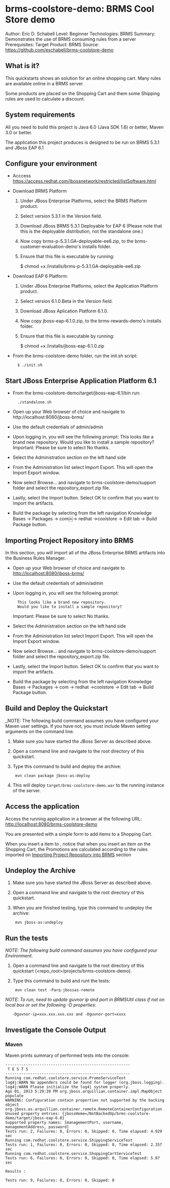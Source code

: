 brms-coolstore-demo: BRMS Cool Store demo
=========================================
Author: Eric D. Schabell
Level: Beginner
Technologies: BRMS
Summary: Demonstrates the use of BRMS consuming rules from a server
Prerequisites: 
Target Product: BRMS
Source: <https://github.com/eschabell/brms-coolstore-demo>

What is it?
-----------

This quickstarts shows an solution for an online shopping cart. Many rules are available online in a BRMS server.

Some products are placed on the Shopping Cart and them some Shipping rules are used to calculate a discount.

System requirements
-------------------

All you need to build this project is Java 6.0 (Java SDK 1.6) or better, Maven 3.0 or better.

The application this project produces is designed to be run on BRMS 5.3.1 and JBoss EAP 6.1

Configure your environment
--------------------------

- Acccess <https://access.redhat.com/jbossnetwork/restricted/listSoftware.html>
- Download BRMS Platform
  1. Under JBoss Enterprise Platforms, select the BRMS Platform product.
  2. Select version 5.3.1 in the Version field.
  3. Download JBoss BRMS 5.3.1 Deployable for EAP 6 (Please note that this is the deployable distribution, not the standalone one.)
  4. Now copy brms-p-5.3.1.GA-deployable-ee6.zip, to the brms-customer-evaluation-demo's installs folder. 
  5. Ensure that this file is executable by running:

        $ chmod +x <path-to-project>/installs/brms-p-5.3.1.GA-deployable-ee6.zip
  
- Download EAP 6 Platform:
  1. Under JBoss Enterprise Platforms, select the Application Platform product.
  2. Select version 6.1.0.Beta in the Version field.
  3. Download JBoss Aplication Platform 6.1.0.
  4. Now copy jboss-eap-6.1.0.zip, to the brms-rewards-demo's installs folder. 
  5. Ensure that this file is executable by running:

        $ chmod +x <path-to-project>/installs/jboss-eap-6.1.0.zip

- From the brms-coolstore-demo folder, run the init.sh script:

        $ ./init.sh


Start JBoss Enterprise Application Platform 6.1
----------------------------------------------

- From the brms-coolstore-demo/target/jboss-eap-6.1/bin run:

        ./standalone.sh

- Open up your Web browser of choice and navigate to http://localhost:8080/jboss-brms/
- Use the default credentials of admin/admin
- Upon logging in, you will see the following prompt:
    This looks like a brand new repository. Would you like to install a sample repository?
    Important: Please be sure to select No thanks. 
- Select the Administration section on the left hand side
- From the Administration list select Import Export. This will open the Import Export window.
- Now select Browse... and navigate to brms-coolstore-demo/support folder and select the repository_export.zip file.
- Lastly, select the Import button. Select OK to confirm that you want to import the artifacts.
- Build the package by selecting from the left navigation Knowledge Bases → Packages → com￼→ redhat →coolstore → Edit tab → Build Package button.

Importing Project Repository into BRMS
--------------------------------------

In this section, you will import all of the JBoss Enterprise BRMS artifacts into the Business Rules Manager.

- Open up your Web browser of choice and navigate to <http://localhost:8080/jboss-brms/>
- Use the default credentials of admin/admin
- Upon logging in, you will see the following prompt:

        This looks like a brand new repository.
        Would you like to install a sample repository?
        
    Important: Please be sure to select No thanks.

- Select the Administration section on the left hand side
- From the Administration list select Import Export. This will open the Import Export window.
- Now select Browse... 	and navigate to brms-coolstore-demo/support folder and select the repository_export.zip file.
- Lastly, select the Import button.  Select OK to confirm that you want to import the artifacts.
- Build the package by selecting from the left navigation Knowledge Bases → Packages → com → redhat →coolstore → Edit tab → Build Package button. 

Build and Deploy the Quickstart
-------------------------

_NOTE: The following build command assumes you have configured your Maven user settings. If you have not, you must include Maven setting arguments on the command line. 

1. Make sure you have started the JBoss Server as described above.
2. Open a command line and navigate to the root directory of this quickstart.
3. Type this command to build and deploy the archive:

        mvn clean package jboss-as:deploy
4. This will deploy `target/brms-coolstore-demo.war` to the running instance of the server.

Access the application
---------------------

Access the running application in a browser at the following URL:  <http://localhost:8080/brms-coolstore-demo>

You are presented with a simple form to add items to a Shopping Cart.

When you insert a item to , notice that when you insert an item on the Shopping Cart, the Promotions are calculated according to the rules imported on [Importing Project Repository into BRMS](#importing-project-repository-into-brms) section

Undeploy the Archive
--------------------

1. Make sure you have started the JBoss Server as described above.
2. Open a command line and navigate to the root directory of this quickstart.
3. When you are finished testing, type this command to undeploy the archive:

        mvn jboss-as:undeploy

Run the tests
-------------

_NOTE: The following build command assumes you have configured your Environment._

1. Open a command line and navigate to the root directory of this quickstart (<repo_root>/projects/brms-coolstore-demo).
2. Type this command to build and runt the tests:

        mvn clean test -Parq-jbossas-remote

_NOTE: To run, need to update guvnor ip and port in BRMSUtil class if not on local box or set the following -D properties:_

       -Dguvnor-ip=xxx.xxx.xxx.xxx and -Dguvnor-port=xxxx


Investigate the Console Output
------------------------------

### Maven

Maven prints summary of performed tests into the console:

    -------------------------------------------------------
     T E S T S
    -------------------------------------------------------
    Running com.redhat.coolstore.service.PromoServiceTest
    log4j:WARN No appenders could be found for logger (org.jboss.logging).
    log4j:WARN Please initialize the log4j system properly.
    Ago 01, 2013 5:29:39 PM org.jboss.arquillian.container.impl.MapObject populate
    WARNING: Configuration contain properties not supported by the backing object org.jboss.as.arquillian.container.remote.RemoteContainerConfiguration
    Unused property entries: {jbossHome=/NotBackedUp/brms-coolstore-demo/target/jboss-eap-6.0}
    Supported property names: [managementPort, username, managementAddress, password]
    Tests run: 2, Failures: 0, Errors: 0, Skipped: 0, Time elapsed: 4.929 sec
    Running com.redhat.coolstore.service.ShippingServiceTest
    Tests run: 1, Failures: 0, Errors: 0, Skipped: 0, Time elapsed: 2.357 sec
    Running com.redhat.coolstore.service.ShoppingCartServiceTest
    Tests run: 6, Failures: 0, Errors: 0, Skipped: 0, Time elapsed: 5.07 sec
    
    Results :
    
    Tests run: 9, Failures: 0, Errors: 0, Skipped: 0
    
